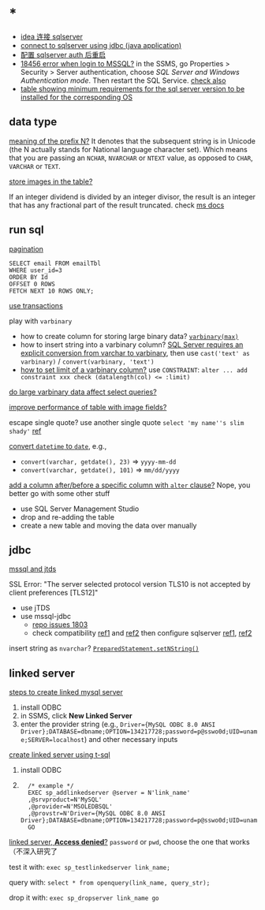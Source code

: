 # *

- [idea 连接 sqlserver](https://www.jetbrains.com/help/datagrip/db-tutorial-connecting-to-ms-sql-server.html#connect-by-using-sql-server-authentication)
- [connect to sqlserver using jdbc (java application)](https://stackoverflow.com/questions/2451892/how-do-i-connect-to-a-sql-server-2008-database-using-jdbc)
- [配置 sqlserver auth 后重启](https://blog.csdn.net/qq_39217004/article/details/105164041)
- [18456 error when login to MSSQL?](https://stackoverflow.com/questions/20923015/login-to-microsoft-sql-server-error-18456) in the SSMS, go Properties > Security > Server authentication, choose _SQL Server and Windows Authentication mode_. Then restart the SQL Service. [check also](https://docs.microsoft.com/en-us/sql/database-engine/configure-windows/change-server-authentication-mode?view=sql-server-ver15)
- [table showing minimum requirements for the sql server version to be installed for the corresponding OS](https://docs.microsoft.com/en-us/troubleshoot/sql/general/use-sql-server-in-windows)

## data type

[meaning of the prefix N?](https://stackoverflow.com/questions/10025032/what-is-the-meaning-of-the-prefix-n-in-t-sql-statements-and-when-should-i-use-it) It denotes that the subsequent string is in Unicode \(the N actually stands for National language character set\). Which means that you are passing an `NCHAR`, `NVARCHAR` or `NTEXT` value, as opposed to `CHAR`, `VARCHAR` or `TEXT`.

[store images in the table?](https://stackoverflow.com/questions/5613898/storing-images-in-sql-server/5613926#5613926)

If an integer dividend is divided by an integer divisor, the result is an integer that has any fractional part of the result truncated. check [ms docs](https://docs.microsoft.com/en-us/sql/t-sql/language-elements/divide-transact-sql?view=sql-server-ver16#result-types)

## run sql

[pagination](https://stackoverflow.com/questions/2135418/equivalent-of-limit-and-offset-for-sql-server)

```tsql
SELECT email FROM emailTbl
WHERE user_id=3
ORDER BY Id
OFFSET 0 ROWS
FETCH NEXT 10 ROWS ONLY;
```

[use transactions](https://stackoverflow.com/questions/10153648/correct-use-of-transactions-in-sql-server)

play with `varbinary`
- how to create column for storing large binary data? [`varbinary(max)`](https://stackoverflow.com/a/8240903/11844003)
- how to insert string into a varbinary column? [SQL Server requires an explicit conversion from varchar to varbinary](https://stackoverflow.com/a/3275585/11844003), then use `cast('text' as varbinary)` / `convert(varbinary, 'text')`
- [how to set limit of a varbinary column?](https://stackoverflow.com/questions/34741079/can-i-set-2-mb-for-maximum-size-of-varbinary) use `CONSTRAINT`: `alter ... add constraint xxx check (datalength(col) <= :limit)`

[do large varbinary data affect select queries?](https://dba.stackexchange.com/questions/232941/do-varcharmax-nvarcharmax-and-varbinarymax-columns-affect-select-queries)

[improve performance of table with image fields?](https://stackoverflow.com/questions/2253582/how-to-improve-performance-in-sql-server-table-with-image-fields)

escape single quote? use another single quote `select 'my name''s slim shady'` [ref](https://stackoverflow.com/questions/1586560/how-do-i-escape-a-single-quote-in-sql-server)

[convert `datetime` to `date`](https://docs.microsoft.com/en-us/sql/t-sql/functions/cast-and-convert-transact-sql?view=sql-server-ver16#date-and-time-styles), e.g.,
- `convert(varchar, getdate(), 23)` => `yyyy-mm-dd`
- `convert(varchar, getdate(), 101)` => `mm/dd/yyyy`

[add a column after/before a specific column with `alter` clause?](https://stackoverflow.com/a/4732461) Nope, you better go with some other stuff
- use SQL Server Management Studio
- drop and re-adding the table
- create a new table and moving the data over manually

## jdbc

[mssql and jtds](https://stackoverflow.com/questions/4393766/differences-between-ms-sql-microsofts-jdbc-drivers-and-jtdss-driver)

SSL Error: "The server selected protocol version TLS10 is not accepted by client preferences [TLS12]"

- use jTDS
- use mssql-jdbc
  - [repo issues 1803](https://github.com/microsoft/mssql-jdbc/issues/1803)
  - check compatibility [ref1](https://docs.microsoft.com/en-us/sql/connect/jdbc/microsoft-jdbc-driver-for-sql-server-support-matrix?view=sql-server-ver15#sql-version-compatibility) and [ref2](https://support.microsoft.com/en-us/topic/kb3135244-tls-1-2-support-for-microsoft-sql-server-e4472ef8-90a9-13c1-e4d8-44aad198cdbe) then configure sqlserver [ref1](https://stackoverflow.com/questions/67261458/com-microsoft-sqlserver-jdbc-sqlserverexception-the-driver-could-not-establish), [ref2](https://stackoverflow.com/questions/68126780/how-to-fix-the-server-selected-protocol-version-tls10-is-not-accepted-by-client)

insert string as `nvarchar`? [`PreparedStatement.setNString()`](https://stackoverflow.com/questions/38654672/sql-server-nvarchar-and-java-prepared-statement#comment64692422_38654672)

## linked server

[steps to create linked mysql server](https://www.mssqltips.com/sqlservertip/4570/access-mysql-data-from-sql-server-via-a-linked-server/)
1. install ODBC
2. in SSMS, click **New Linked Server**
3. enter the provider string (e.g., `Driver={MySQL ODBC 8.0 ANSI Driver};DATABASE=dbname;OPTION=134217728;password=p@sswo0d;UID=uname;SERVER=localhost`) and other necessary inputs

[create linked server using t-sql](https://database.guide/create-a-linked-server-in-sql-server-t-sql-example/)
1. install ODBC
2. ```tsql
     /* example */
     EXEC sp_addlinkedserver @server = N'link_name'
     ,@srvproduct=N'MySQL'
     ,@provider=N'MSOLEDBSQL'
     ,@provstr=N'Driver={MySQL ODBC 8.0 ANSI Driver};DATABASE=dbname;OPTION=134217728;password=p@sswo0d;UID=uname;SERVER=localhost'
     GO
     ```

[linked server, **Access denied**?](https://dba.stackexchange.com/a/269918) `password` or `pwd`, choose the one that works（不深入研究了

test it with: `exec sp_testlinkedserver link_name;`

query with: `select * from openquery(link_name, query_str);`

drop it with: `exec sp_dropserver link_name go`
